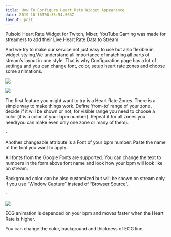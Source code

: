 ```yaml
---
title: How To Configure Heart Rate Widget Appearance
date: 2019-10-16T08:35:54.563Z
layout: post
---
```

Pulsoid Heart Rate Widget for Twitch, Mixer, YouTube Gaming was made for streamers to add their Live Heart Rate Data to Stream.

And we try to make our service not just easy to use but also flexible in widget styling.We understand all importance of matching all parts of stream’s layout in one style. That is why Configuration page has a lot of settings and you can change font, color, setup heart rate zones and choose some animations.

![](/images/1_klaopjtwbwlvbkjhxq3wug.png)

![](/images/1_exqgy2vjr4sixlklfb4qkw.png)

The first feature you might want to try is a Heart Rate Zones. There is a simple way to make things work. Define ‘from-to’ range of your zone, decide if it will be shown or not, for visible range you need to choose a color (it is a color of your bpm number). Repeat it for all zones you need(you can make even only one zone or many of them).

\-

Another changeable attribute is a Font of your bpm number. Paste the name of the font you want to apply.

All fonts from the Google Fonts are supported. You can change the text to numbers in the form above font name and look how your bpm will look like on stream.

Background color can be also customized but will be shown on stream only if you use “Window Capture” instead of “Browser Source”.

\-

![](/images/1_ichnbx-mdfsi5egjjuqua.png)

ECG animation is depended on your bpm and moves faster when the Heart Rate is higher.

You can change the color, background and thickness of ECG line.

